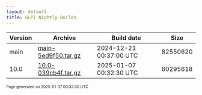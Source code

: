 ```yaml
---
layout: default
title: GLPI Nightly Builds
---
```


Version|Archive|Build date|Size
---|---|---|---
main|[main-5ed9f50.tar.gz](main-5ed9f50.tar.gz)|2024-12-21 00:37:00 UTC|82550620
10.0|[10.0-039cb4f.tar.gz](10.0-039cb4f.tar.gz)|2025-01-07 00:32:30 UTC|60295618

<font size="1">Page generated on 2025-01-07 00:32:30 UTC</font>
